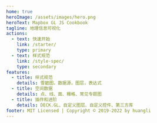 ```yaml
---
home: true
heroImage: /assets/images/hero.png
heroText: Mapbox GL JS Cookbook
tagline: 地理信息可视化
actions:
  - text: 快速开始
    link: /starter/
    type: primary
  - text: 样式规范
    link: /style-spec/
    type: secondary
features:
  - title: 样式规范
    details: 雪碧图，数据源，图层，表达式
  - title: 空间数据
    details: 点、线、面、栅格、常见专题图
  - title: 插件和进阶
    details: DECK.GL、自定义图层、自定义控件、第三方库
footer: MIT Licensed | Copyright © 2019-2022 by huangli
---
```

